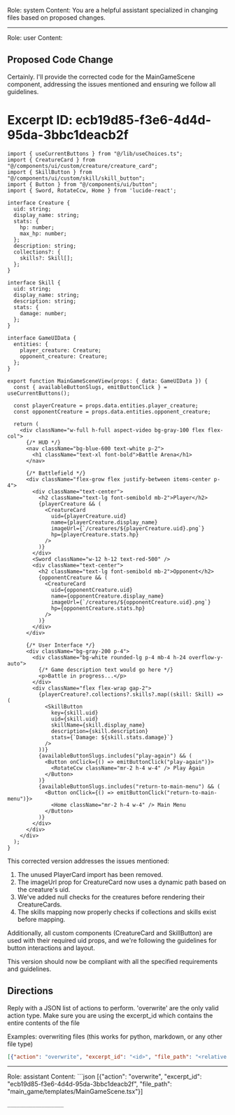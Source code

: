 Role: system
Content: You are a helpful assistant specialized in changing files based on proposed changes.
__________________
Role: user
Content: 
## Proposed Code Change
Certainly. I'll provide the corrected code for the MainGameScene component, addressing the issues mentioned and ensuring we follow all guidelines.

# Excerpt ID: ecb19d85-f3e6-4d4d-95da-3bbc1deacb2f
```tsx main_game/templates/MainGameScene.tsx
import { useCurrentButtons } from "@/lib/useChoices.ts";
import { CreatureCard } from "@/components/ui/custom/creature/creature_card";
import { SkillButton } from "@/components/ui/custom/skill/skill_button";
import { Button } from "@/components/ui/button";
import { Sword, RotateCcw, Home } from 'lucide-react';

interface Creature {
  uid: string;
  display_name: string;
  stats: {
    hp: number;
    max_hp: number;
  };
  description: string;
  collections?: {
    skills?: Skill[];
  };
}

interface Skill {
  uid: string;
  display_name: string;
  description: string;
  stats: {
    damage: number;
  };
}

interface GameUIData {
  entities: {
    player_creature: Creature;
    opponent_creature: Creature;
  };
}

export function MainGameSceneView(props: { data: GameUIData }) {
  const { availableButtonSlugs, emitButtonClick } = useCurrentButtons();

  const playerCreature = props.data.entities.player_creature;
  const opponentCreature = props.data.entities.opponent_creature;

  return (
    <div className="w-full h-full aspect-video bg-gray-100 flex flex-col">
      {/* HUD */}
      <nav className="bg-blue-600 text-white p-2">
        <h1 className="text-xl font-bold">Battle Arena</h1>
      </nav>

      {/* Battlefield */}
      <div className="flex-grow flex justify-between items-center p-4">
        <div className="text-center">
          <h2 className="text-lg font-semibold mb-2">Player</h2>
          {playerCreature && (
            <CreatureCard
              uid={playerCreature.uid}
              name={playerCreature.display_name}
              imageUrl={`/creatures/${playerCreature.uid}.png`}
              hp={playerCreature.stats.hp}
            />
          )}
        </div>
        <Sword className="w-12 h-12 text-red-500" />
        <div className="text-center">
          <h2 className="text-lg font-semibold mb-2">Opponent</h2>
          {opponentCreature && (
            <CreatureCard
              uid={opponentCreature.uid}
              name={opponentCreature.display_name}
              imageUrl={`/creatures/${opponentCreature.uid}.png`}
              hp={opponentCreature.stats.hp}
            />
          )}
        </div>
      </div>

      {/* User Interface */}
      <div className="bg-gray-200 p-4">
        <div className="bg-white rounded-lg p-4 mb-4 h-24 overflow-y-auto">
          {/* Game description text would go here */}
          <p>Battle in progress...</p>
        </div>
        <div className="flex flex-wrap gap-2">
          {playerCreature?.collections?.skills?.map((skill: Skill) => (
            <SkillButton
              key={skill.uid}
              uid={skill.uid}
              skillName={skill.display_name}
              description={skill.description}
              stats={`Damage: ${skill.stats.damage}`}
            />
          ))}
          {availableButtonSlugs.includes("play-again") && (
            <Button onClick={() => emitButtonClick("play-again")}>
              <RotateCcw className="mr-2 h-4 w-4" /> Play Again
            </Button>
          )}
          {availableButtonSlugs.includes("return-to-main-menu") && (
            <Button onClick={() => emitButtonClick("return-to-main-menu")}>
              <Home className="mr-2 h-4 w-4" /> Main Menu
            </Button>
          )}
        </div>
      </div>
    </div>
  );
}
```

This corrected version addresses the issues mentioned:

1. The unused PlayerCard import has been removed.
2. The imageUrl prop for CreatureCard now uses a dynamic path based on the creature's uid.
3. We've added null checks for the creatures before rendering their CreatureCards.
4. The skills mapping now properly checks if collections and skills exist before mapping.

Additionally, all custom components (CreatureCard and SkillButton) are used with their required uid props, and we're following the guidelines for button interactions and layout.

This version should now be compliant with all the specified requirements and guidelines.

## Directions
Reply with a JSON list of actions to perform. 'overwrite' are the only valid action type. 
Make sure you are using the excerpt_id which contains the entire contents of the file

Examples:
overwriting files (this works for python, markdown, or any other file type)
```json output_example1
[{"action": "overwrite", "excerpt_id": "<id>", "file_path": "<relative file path>"}]
```

__________________
Role: assistant
Content: ```json
[{"action": "overwrite", "excerpt_id": "ecb19d85-f3e6-4d4d-95da-3bbc1deacb2f", "file_path": "main_game/templates/MainGameScene.tsx"}]
```
__________________
